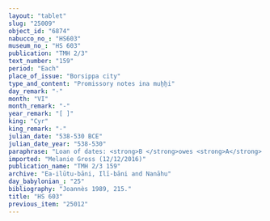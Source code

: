 ```yaml
---
layout: "tablet"
slug: "25009"
object_id: "6874"
nabucco_no_: "HS603"
museum_no_: "HS 603"
publication: "TMH 2/3"
text_number: "159"
period: "Each"
place_of_issue: "Borsippa city"
type_and_content: "Promissory notes ina muẖẖi"
day_remark: "-"
month: "VI"
month_remark: "-"
year_remark: "[ ]"
king: "Cyr"
king_remark: "-"
julian_date: "538-530 BCE"
julian_date_year: "538-530"
paraphrase: "Loan of dates: <strong>B </strong>owes <strong>A</strong> [ ];2.4 kor (78+ l) of dates, impost (<em>imittu</em>) of the harvest (<em>ebūr eqli</em>) of the palm grove (<em>gi&scaron;immaru</em>), at a ratio of 5 measures (<em>ma&scaron;īhu</em>) for 1 kor. <strong>He</strong> will give the dates in their entirety in Arahsamna (VIII), according to the measure (<em>ma&scaron;īhu</em>) of the king. For each kor he will also give loads of palm-frond ribs (<em>huṣābu</em>) and palm-leaf baskets (<em>tuhallu</em>). 2 witnesses (including S&icirc;n-iddin/Zēru-ukīn//(Ea-)ilūtu-bāni) and the scribe. He did not yet receive the (tax of the) work (<em>dullu</em>) and (the service of) the agricultural supervisor (<em>gugallu</em>).<br /> &nbsp;<br /> <strong>A</strong> = Mu&scaron;ēzib-Bēl/Zēr-Bābili//(Ea-)ilūtu-bāni; <strong>B</strong> = Nab&ucirc;-ahhē-&scaron;ullim/Balāṭu//Si&rsquo;ātu; Scribe = [&hellip;]-Marduk/Mu&scaron;allim-Marduk//Balāṭu<br /> &nbsp;"
imported: "Melanie Gross (12/12/2016)"
publication_name: "TMH 2/3 159"
archive: "Ea-ilūtu-bāni, Ilī-bāni and Nanāhu"
day_babylonian_: "25"
bibliography: "Joannès 1989, 215."
title: "HS 603"
previous_item: "25012"
---
```

